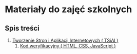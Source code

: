# Materiały do zajęć szkolnych

## Spis treści

1. [Tworzenie Stron i Aplikacji Internetowych ( TSiAI )](./Tworzenie%20Stron%20i%20Aplikacji%20Internetowych)
    1. [Kod weryfikacyjny ( HTML, CSS, JavaScript )](./Tworzenie%20Stron%20i%20Aplikacji%20Internetowych/Kod%20weryfikacyjny)
